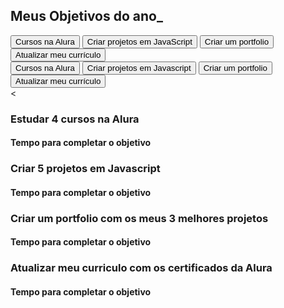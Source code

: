 
<!DOCTYPE html>
<html lang="pt-br">
<head>
<meta charset="UTF-8" />
<meta name="viewport" content="width=device-width, initial-scale=1.0" />
<title>Meus objetivos do ano</title>
<link rel="stylesheet" href="style.css" />
</head>

<body>
<section class="conteudo-principal">
<h2 class="titulo-principal">Meus Objetivos do ano<span>_</span></h2>
<div class="conteudo">
<div class="botoes">
<button class="botao ativo">Cursos na Alura</button>
<button class="botao">Criar projetos em JavaScript</button>
<button class="botao">Criar um portfolio</button>
<button class="botao">Atualizar meu currículo</button>
</div>
<div class="botoes">
<button class="botao ativo">Cursos na Alura</button>
<button class="botao">Criar projetos em Javascript</button>
<button class="botao">Criar um portfolio</button>
<button class="botao">Atualizar meu currículo</button>
</div>
<<div class="abas-textos">
<div class="aba-conteudo">
<h3 class="aba-conteudo-titulo-principal">Estudar 4 cursos na Alura</h3>
<h4 class="aba-conteudo-titulo-secundario">
Tempo para completar o objetivo
</h4>
</div>
<div class="aba-conteudo">
<h3 class="aba-conteudo-titulo-principal">
Criar 5 projetos em Javascript
</h3>
<h4 class="aba-conteudo-titulo-secundario">
Tempo para completar o objetivo
</h4>
</div>
<div class="aba-conteudo">
<h3 class="aba-conteudo-titulo-principal">
Criar um portfolio com os meus 3 melhores projetos
</h3>
<h4 class="aba-conteudo-titulo-secundario">
Tempo para completar o objetivo
</h4>
</div>
<div class="aba-conteudo">
<h3 class="aba-conteudo-titulo-principal">
Atualizar meu curriculo com os certificados da Alura
</h3>
<h4 class="aba-conteudo-titulo-secundario">
Tempo para completar o objetivo
</h4>
</div>
</div>
</div>
</section>
<script src="main.js"></script>
</body>
</html>